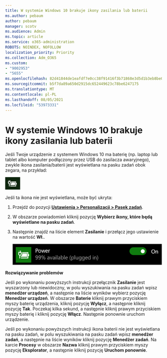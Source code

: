 ```yaml
---
title: W systemie Windows 10 brakuje ikony zasilania lub baterii
ms.author: pebaum
author: pebaum
manager: scotv
ms.audience: Admin
ms.topic: article
ms.service: o365-administration
ROBOTS: NOINDEX, NOFOLLOW
localization_priority: Priority
ms.collection: Adm_O365
ms.custom:
- "9002953"
- "5655"
ms.openlocfilehash: 82d41844de1eafdf7e0cc38f91416f3b71868e3d5d1b3eb8be0f10abd701ddc8
ms.sourcegitcommit: b5f7da89a650d2915dc652449623c78be6247175
ms.translationtype: MT
ms.contentlocale: pl-PL
ms.lasthandoff: 08/05/2021
ms.locfileid: "53973331"
---
```

# <a name="power-or-battery-icon-missing-in-windows-10"></a>W systemie Windows 10 brakuje ikony zasilania lub baterii

Jeśli Twoje urządzenie z systemem Windows 10 ma baterię (np. laptop lub tablet albo komputer podłączony przez USB do zasilacza awaryjnego), zwykle ikona zasilania/baterii jest wyświetlana na pasku zadań obok zegara, na przykład:

![Ikona baterii](media/battery-icon.png)

Jeśli ta ikona nie jest wyświetlana, może być ukryta:

1. Przejdź do pozycji **[Ustawienia > Personalizacji > Pasek zadań](ms-settings:taskbar?activationSource=GetHelp)**.

2. W obszarze powiadomień kliknij pozycję **Wybierz ikony, które będą wyświetlane na pasku zadań**.

3. Następnie znajdź na liście element **Zasilanie** i przełącz jego ustawienie na wartość **Wł.**.

    ![Pokazywanie ikony zasilania na pasku zadań](media/power-icon-on.png)

**Rozwiązywanie problemów**

Jeśli po wykonaniu powyższych instrukcji przełącznik **Zasilanie** jest wyszarzony lub niewidoczny, w polu wyszukiwania na pasku zadań wpisz **menedżer urządzeń**, a następnie na liście wyników wybierz pozycję **Menedżer urządzeń**. W obszarze **Baterie** kliknij prawym przyciskiem myszy baterię urządzenia, kliknij pozycję **Wyłącz**, a następnie kliknij pozycję **Tak**. Poczekaj kilka sekund, a następnie kliknij prawym przyciskiem myszy baterię i kliknij pozycję **Włącz**. Następnie ponownie uruchom urządzenie.

Jeśli po wykonaniu powyższych instrukcji ikona baterii nie jest wyświetlana na pasku zadań, w polu wyszukiwania na pasku zadań wpisz **menedżer zadań**, a następnie na liście wyników kliknij pozycję **Menedżer zadań**. Na karcie **Procesy** w obszarze **Nazwa** kliknij prawym przyciskiem myszy pozycję **Eksplorator**, a następnie kliknij pozycję **Uruchom ponownie**.
